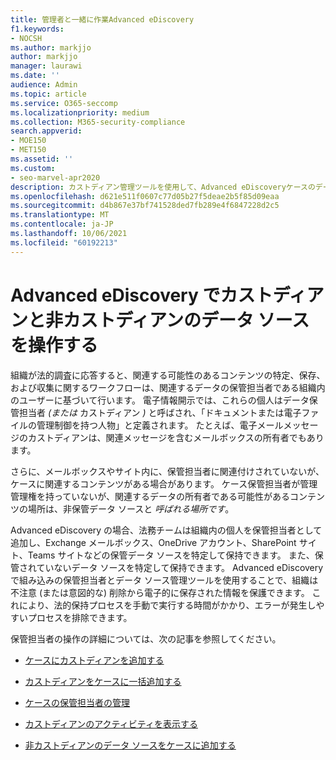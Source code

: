 ```yaml
---
title: 管理者と一緒に作業Advanced eDiscovery
f1.keywords:
- NOCSH
ms.author: markjjo
author: markjjo
manager: laurawi
ms.date: ''
audience: Admin
ms.topic: article
ms.service: O365-seccomp
ms.localizationpriority: medium
ms.collection: M365-security-compliance
search.appverid:
- MOE150
- MET150
ms.assetid: ''
ms.custom:
- seo-marvel-apr2020
description: カストディアン管理ツールを使用して、Advanced eDiscoveryケースのデータを管理する方法について説明します。
ms.openlocfilehash: d621e511f0607c77d05b27f5deae2b5f85d09eaa
ms.sourcegitcommit: d4b867e37bf741528ded7fb289e4f6847228d2c5
ms.translationtype: MT
ms.contentlocale: ja-JP
ms.lasthandoff: 10/06/2021
ms.locfileid: "60192213"
---
```

# <a name="work-with-custodians-and-non-custodial-data-sources-in-advanced-ediscovery"></a>Advanced eDiscovery でカストディアンと非カストディアンのデータ ソースを操作する

組織が法的調査に応答すると、関連する可能性のあるコンテンツの特定、保存、および収集に関するワークフローは、関連するデータの保管担当者である組織内のユーザーに基づいて行います。 電子情報開示では、これらの個人はデータ保管担当者 *(または* カストディアン *)* と呼ばされ、「ドキュメントまたは電子ファイルの管理制御を持つ人物」と定義されます。 たとえば、電子メールメッセージのカストディアンは、関連メッセージを含むメールボックスの所有者でもあります。

さらに、メールボックスやサイト内に、保管担当者に関連付けされていないが、ケースに関連するコンテンツがある場合があります。 ケース保管担当者が管理管理権を持っていないが、関連するデータの所有者である可能性があるコンテンツの場所は、非保管データ ソースと *呼ばれる場所です*。

Advanced eDiscovery の場合、法務チームは組織内の個人を保管担当者として追加し、Exchange メールボックス、OneDrive アカウント、SharePoint サイト、Teams サイトなどの保管データ ソースを特定して保持できます。 また、保管されていないデータ ソースを特定して保持できます。 Advanced eDiscovery で組み込みの保管担当者とデータ ソース管理ツールを使用することで、組織は不注意 (または意図的な) 削除から電子的に保存された情報を保護できます。 これにより、法的保持プロセスを手動で実行する時間がかかり、エラーが発生しやすいプロセスを排除できます。

保管担当者の操作の詳細については、次の記事を参照してください。

- [ケースにカストディアンを追加する](add-custodians-to-case.md)

- [カストディアンをケースに一括追加する](bulk-add-custodians.md)

- [ケースの保管担当者の管理](manage-new-custodians.md)

- [カストディアンのアクティビティを表示する](view-custodian-activity.md)

- [非カストディアンのデータ ソースをケースに追加する](non-custodial-data-sources.md)
